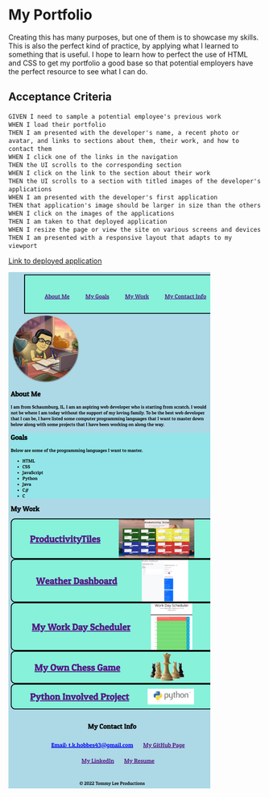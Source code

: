 # My Portfolio

Creating this has many purposes, but one of them is to showcase my skills.
This is also the perfect kind of practice, by applying what I learned to something that is useful.
I hope to learn how to perfect the use of HTML and CSS to get my portfolio a good base so that potential employers have the perfect resource to see what I can do.

## Acceptance Criteria
```
GIVEN I need to sample a potential employee's previous work
WHEN I load their portfolio
THEN I am presented with the developer's name, a recent photo or avatar, and links to sections about them, their work, and how to contact them
WHEN I click one of the links in the navigation
THEN the UI scrolls to the corresponding section
WHEN I click on the link to the section about their work
THEN the UI scrolls to a section with titled images of the developer's applications
WHEN I am presented with the developer's first application
THEN that application's image should be larger in size than the others
WHEN I click on the images of the applications
THEN I am taken to that deployed application
WHEN I resize the page or view the site on various screens and devices
THEN I am presented with a responsive layout that adapts to my viewport
```

[Link to deployed application](https://tkhobbes43.github.io/my-portfolio/)

![screenshot of website](/assets/images/my-portfolio-screenshot.png)
